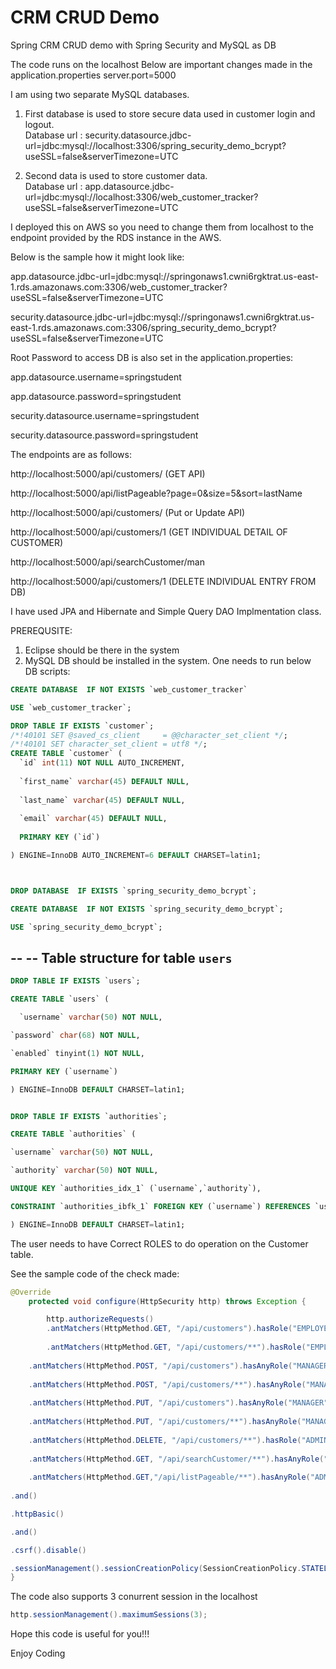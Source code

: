 # CRM CRUD Demo
Spring CRM CRUD demo with Spring Security and MySQL as DB

The code runs on the localhost
Below are important changes made in the application.properties 
server.port=5000

I am using two separate MySQL databases.
1. First database is used to store secure data used in customer login and logout.    
   Database url : security.datasource.jdbc-url=jdbc:mysql://localhost:3306/spring_security_demo_bcrypt?useSSL=false&serverTimezone=UTC

2. Second data is used to store customer data.     
  Database url : app.datasource.jdbc-url=jdbc:mysql://localhost:3306/web_customer_tracker?useSSL=false&serverTimezone=UTC

I deployed this on AWS so you need to change them from localhost to the endpoint provided by the RDS instance in the AWS.

Below is the sample how it might look like:

app.datasource.jdbc-url=jdbc:mysql://springonaws1.cwni6rgktrat.us-east-1.rds.amazonaws.com:3306/web_customer_tracker?useSSL=false&serverTimezone=UTC

security.datasource.jdbc-url=jdbc:mysql://springonaws1.cwni6rgktrat.us-east-1.rds.amazonaws.com:3306/spring_security_demo_bcrypt?useSSL=false&serverTimezone=UTC

Root Password to access DB is also set in the application.properties:

app.datasource.username=springstudent

app.datasource.password=springstudent

security.datasource.username=springstudent

security.datasource.password=springstudent


The endpoints are as follows:

http://localhost:5000/api/customers/   (GET API)

http://localhost:5000/api/listPageable?page=0&size=5&sort=lastName

http://localhost:5000/api/customers/   (Put or Update API)

http://localhost:5000/api/customers/1    (GET INDIVIDUAL DETAIL OF CUSTOMER)

http://localhost:5000/api/searchCustomer/man

http://localhost:5000/api/customers/1     (DELETE INDIVIDUAL ENTRY FROM DB)


I have used JPA and Hibernate and Simple Query DAO Implmentation class.

PREREQUSITE:
1. Eclipse should be there in the system
2. MySQL DB should be installed in the system.
One needs to run below DB scripts:

```sql
CREATE DATABASE  IF NOT EXISTS `web_customer_tracker` 

USE `web_customer_tracker`;

DROP TABLE IF EXISTS `customer`;
/*!40101 SET @saved_cs_client     = @@character_set_client */;
/*!40101 SET character_set_client = utf8 */;
CREATE TABLE `customer` (
  `id` int(11) NOT NULL AUTO_INCREMENT,
  
  `first_name` varchar(45) DEFAULT NULL,
  
  `last_name` varchar(45) DEFAULT NULL,
  
  `email` varchar(45) DEFAULT NULL,
  
  PRIMARY KEY (`id`)

) ENGINE=InnoDB AUTO_INCREMENT=6 DEFAULT CHARSET=latin1;



DROP DATABASE  IF EXISTS `spring_security_demo_bcrypt`;

CREATE DATABASE  IF NOT EXISTS `spring_security_demo_bcrypt`;

USE `spring_security_demo_bcrypt`;
```

--
-- Table structure for table `users`
--
```sql
DROP TABLE IF EXISTS `users`;

CREATE TABLE `users` (

  `username` varchar(50) NOT NULL,

`password` char(68) NOT NULL,

`enabled` tinyint(1) NOT NULL,

PRIMARY KEY (`username`)

) ENGINE=InnoDB DEFAULT CHARSET=latin1;


DROP TABLE IF EXISTS `authorities`;

CREATE TABLE `authorities` (

`username` varchar(50) NOT NULL,

`authority` varchar(50) NOT NULL,

UNIQUE KEY `authorities_idx_1` (`username`,`authority`),

CONSTRAINT `authorities_ibfk_1` FOREIGN KEY (`username`) REFERENCES `users` (`username`)

) ENGINE=InnoDB DEFAULT CHARSET=latin1;
```

The user needs to have Correct ROLES to do operation on the Customer table.

See the sample code of the check made:
```java
@Override
	protected void configure(HttpSecurity http) throws Exception {

		http.authorizeRequests()
		.antMatchers(HttpMethod.GET, "/api/customers").hasRole("EMPLOYEE")
    
		.antMatchers(HttpMethod.GET, "/api/customers/**").hasRole("EMPLOYEE")
		
    .antMatchers(HttpMethod.POST, "/api/customers").hasAnyRole("MANAGER", "ADMIN")
		
    .antMatchers(HttpMethod.POST, "/api/customers/**").hasAnyRole("MANAGER", "ADMIN")
		
    .antMatchers(HttpMethod.PUT, "/api/customers").hasAnyRole("MANAGER", "ADMIN")
		
    .antMatchers(HttpMethod.PUT, "/api/customers/**").hasAnyRole("MANAGER", "ADMIN")
		
    .antMatchers(HttpMethod.DELETE, "/api/customers/**").hasRole("ADMIN")
		
    .antMatchers(HttpMethod.GET, "/api/searchCustomer/**").hasAnyRole("ADMIN", "MANAGER")
		
    .antMatchers(HttpMethod.GET,"/api/listPageable/**").hasAnyRole("ADMIN","MANAGER")
		
.and()

.httpBasic()

.and()

.csrf().disable()

.sessionManagement().sessionCreationPolicy(SessionCreationPolicy.STATELESS);
}
```

The code also supports 3 conurrent session in the localhost
```java
http.sessionManagement().maximumSessions(3);
```



Hope this code is useful for you!!!

Enjoy Coding




